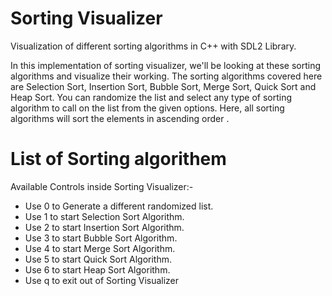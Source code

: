 # Sorting Visualizer


Visualization of different sorting algorithms in C++ with SDL2 Library.

In this implementation of sorting visualizer, we'll be looking at these sorting algorithms and visualize their working.
The sorting algorithms covered here are Selection Sort, Insertion Sort, Bubble Sort, Merge Sort, Quick Sort and Heap Sort.
 You can randomize the list and select any type of sorting algorithm to call on the list from the given options. Here, all sorting algorithms will sort the elements in ascending order .


# List of  Sorting algorithem 
Available Controls inside Sorting Visualizer:-
- Use 0 to Generate a different randomized list.
- Use 1 to start Selection Sort Algorithm.
- Use 2 to start Insertion Sort Algorithm.
- Use 3 to start Bubble Sort Algorithm.
- Use 4 to start Merge Sort Algorithm.
- Use 5 to start Quick Sort Algorithm.
- Use 6 to start Heap Sort Algorithm.
- Use q to exit out of Sorting Visualizer

